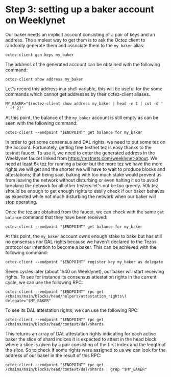 # Step 3: setting up a baker account on Weeklynet

Our baker needs an implicit account consisting of a pair of keys and an address. The simplest way to get them is to ask the Octez client to randomly generate them and associate them to the `my_baker` alias:

```
octez-client gen keys my_baker
```

The address of the generated account can be obtained with the following command:

```
octez-client show address my_baker
```

Let's record this address in a shell variable, this will be useful for the some commands which cannot get addresses by their octez-client aliases.

```
MY_BAKER="$(octez-client show address my_baker | head -n 1 | cut -d ' ' -f 2)"
```

At this point, the balance of the `my_baker` account is still empty as can be seen with the following command:

```
octez-client --endpoint "$ENDPOINT" get balance for my_baker
```

In order to get some consensus and DAL rights, we need to put some tez on the account. Fortunately, getting free testnet tez is easy thanks to the testnet faucet. To use it, we need to enter the generated address in the Weeklynet faucet linked from https://teztnets.com/weeklynet-about. We need at least 6k tez for running a baker but the more tez we have the more rights we will get and the shorter we will have to wait to produce blocks and attestations; that being said, baking with too much stake would prevent us from leaving the network without disturbing or even halting it so to avoid breaking the network for all other testers let's not be too greedy. 50k tez should be enough to get enough rights to easily check if our baker behaves as expected while not much disturbing the network when our baker will stop operating.

Once the tez are obtained from the faucet, we can check with the same `get balance` command that they have been received:

```
octez-client --endpoint "$ENDPOINT" get balance for my_baker
```

At this point, the `my_baker` account owns enough stake to bake but has still no consensus nor DAL rights because we haven't declared to the Tezos protocol our intention to become a baker. This can be achieved with the following command:

```
octez-client --endpoint "$ENDPOINT" register key my_baker as delegate
```

Seven cycles later (about 1h40 on Weeklynet), our baker will start receiving rights. To see for instance its consensus attestation rights in the current cycle, we can use the following RPC:

```
octez-client --endpoint "$ENDPOINT" rpc get /chains/main/blocks/head/helpers/attestation_rights\?delegate="$MY_BAKER"
```

To see its DAL attestation rights, we can use the following RPC:

```
octez-client --endpoint "$ENDPOINT" rpc get /chains/main/blocks/head/context/dal/shards
```

This returns an array of DAL attestation rights indicating for each active baker the slice of shard indices it is expected to attest in the head block where a slice is given by a pair consisting of the first index and the length of the slice. So to check if some rights were assigned to us we can look for the address of our baker in the result of this RPC:

```
octez-client --endpoint "$ENDPOINT" rpc get /chains/main/blocks/head/context/dal/shards | grep "$MY_BAKER"
```
